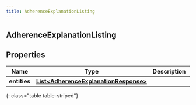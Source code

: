 ```yaml
---
title: AdherenceExplanationListing
---
```

## AdherenceExplanationListing


## Properties

| Name | Type | Description | Notes |
| ------------ | ------------- | ------------- | ------------- |
| **entities** | <!----><!---->[**List&lt;AdherenceExplanationResponse&gt;**](AdherenceExplanationResponse.html)<!----> |  |  [optional] |
{: class="table table-striped"}



